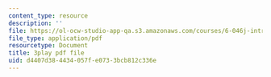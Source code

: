 ```yaml
---
content_type: resource
description: ''
file: https://ol-ocw-studio-app-qa.s3.amazonaws.com/courses/6-046j-introduction-to-algorithms-sma-5503-fall-2005/d4407d384434057fe0733bcb812c336e_Ttezuzs39nk.pdf
file_type: application/pdf
resourcetype: Document
title: 3play pdf file
uid: d4407d38-4434-057f-e073-3bcb812c336e
---
```

